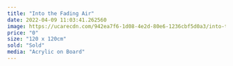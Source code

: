 ```yaml
---
title: "Into the Fading Air"
date: 2022-04-09 11:03:41.262560
image: https://ucarecdn.com/942ea7f6-1d08-4e2d-80e6-1236cbf5d0a3/into-the-fading-air.jpg
price: "0"
size: "120 x 120cm"
sold: "Sold"
media: "Acrylic on Board"
---
```


